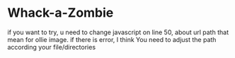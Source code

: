 # Whack-a-Zombie

if you want to try, u need to change javascript on line 50, about url path that mean for ollie image. if there is error, I think You need to adjust the path according your file/directories
